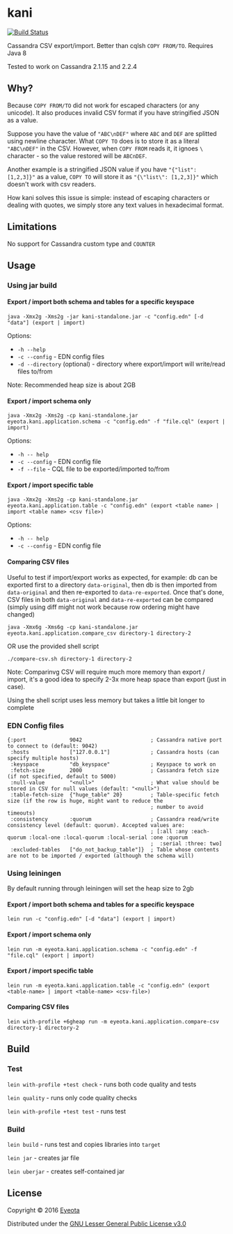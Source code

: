 # kani
[![Build Status](https://travis-ci.org/eyeota/kani.svg?branch=master)](https://travis-ci.org/eyeota/kani)

Cassandra CSV export/import. Better than cqlsh `COPY FROM/TO`. Requires Java 8

Tested to work on Cassandra 2.1.15 and 2.2.4

## Why?
Because `COPY FROM/TO` did not work for escaped characters (or any unicode). It also produces invalid CSV format if you
have stringified JSON as a value.

Suppose you have the value of `"ABC\nDEF"` where `ABC` and `DEF` are splitted using newline character. What `COPY TO`
does is to store it as a literal `"ABC\nDEF"` in the CSV. However, when `COPY FROM` reads it, it ignoes `\` character -
so the value restored will be `ABCnDEF`.

Another example is a stringified JSON value if you have `"{"list": [1,2,3]}"` as a value, `COPY TO` will store it as
`"{\"list\": [1,2,3]}"` which doesn't work with csv readers.

How kani solves this issue is simple: instead of escaping characters or dealing with quotes, we simply store any text
values in hexadecimal format.

## Limitations
No support for Cassandra custom type and `COUNTER`

## Usage

### Using jar build

#### Export / import both schema and tables for a specific keyspace

```
java -Xmx2g -Xms2g -jar kani-standalone.jar -c "config.edn" [-d "data"] (export | import)
```

Options:

* `-h --help`
* `-c --config` - EDN config files
* `-d --directory` (optional) - directory where export/import will write/read files to/from

Note:
Recommended heap size is about 2GB

#### Export / import schema only

```
java -Xmx2g -Xms2g -cp kani-standalone.jar eyeota.kani.application.schema -c "config.edn" -f "file.cql" (export | import)
```

Options:

* `-h -- help`
* `-c --config` - EDN config file
* `-f --file` - CQL file to be exported/imported to/from

#### Export / import specific table

```
java -Xmx2g -Xms2g -cp kani-standalone.jar eyeota.kani.application.table -c "config.edn" (export <table name> | import <table name> <csv file>)
```

Options:

* `-h -- help`
* `-c --config` - EDN config file

#### Comparing CSV files
Useful to test if import/export works as expected, for example: db can be exported first to a directory
`data-original`, then db is then imported from `data-original` and then re-exported to `data-re-exported`. Once that's
done, CSV files in both `data-original` and `data-re-exported` can be compared (simply using diff might not work
because row ordering might have changed)

```
java -Xmx6g -Xms6g -cp kani-standalone.jar eyeota.kani.application.compare_csv directory-1 directory-2
```

OR use the provided shell script

```
./compare-csv.sh directory-1 directory-2
```

Note:
Comparinvg CSV will require much more memory than export / import, it's a good idea to specify 2-3x more heap space than
export (just in case).

Using the shell script uses less memory but takes a little bit longer to complete

### EDN Config files
```
{:port              9042                      ; Cassandra native port to connect to (default: 9042)
 :hosts             ["127.0.0.1"]             ; Cassandra hosts (can specify multiple hosts)
 :keyspace          "db_keyspace"             ; Keyspace to work on
 :fetch-size        2000                      ; Cassandra fetch size (if not specified, default to 5000)
 :null-value        "<null>"                  ; What value should be stored in CSV for null values (default: "<null>")
 :table-fetch-size  {"huge_table" 20}         ; Table-specific fetch size (if the row is huge, might want to reduce the
                                              ; number to avoid timeouts)
 :consistency       :quorum                   ; Cassandra read/write consistency level (default: quorum). Accepted values are:
                                              ; [:all :any :each-quorum :local-one :local-quorum :local-serial :one :quorum
                                              ;  :serial :three: two]
 :excluded-tables   ["do_not_backup_table"]}  ; Table whose contents are not to be imported / exported (although the schema will)
```

### Using leiningen

By default running through leiningen will set the heap size to 2gb

#### Export / import both schema and tables for a specific keyspace

```
lein run -c "config.edn" [-d "data"] (export | import)
```

#### Export / import schema only

```
lein run -m eyeota.kani.application.schema -c "config.edn" -f "file.cql" (export | import)
```

#### Export / import specific table

```
lein run -m eyeota.kani.application.table -c "config.edn" (export <table-name> | import <table-name> <csv-file>)
```

#### Comparing CSV files
```
lein with-profile +6gheap run -m eyeota.kani.application.compare-csv directory-1 directory-2
```

## Build

### Test
`lein with-profile +test check` - runs both code quality and tests

`lein quality` - runs only code quality checks

`lein with-profile +test test` - runs test

### Build
`lein build` - runs test and copies libraries into `target`

`lein jar` - creates jar file

`lein uberjar` - creates self-contained jar

## License

Copyright © 2016 [Eyeota](https://www.eyeota.com/)

Distributed under the [GNU Lesser General Public License v3.0](https://www.gnu.org/licenses/lgpl-3.0.en.html)

